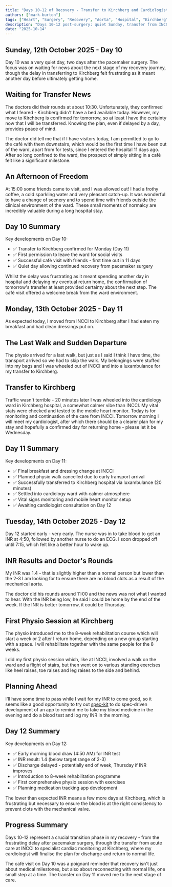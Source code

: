 ```yaml
---
title: "Days 10-12 of Recovery - Transfer to Kirchberg and Cardiologist Care"
authors: ["mark-burton"]
tags: ["Heart", "Surgery", "Recovery", "Aorta", "Hospital", "Kirchberg", "INCCI"]
description: "Days 10-12 post-surgery: quiet Sunday, transfer from INCCI to Kirchberg, and beginning specialised cardiac monitoring."
date: "2025-10-14"
---
```


## Sunday, 12th October 2025 - Day 10

Day 10 was a very quiet day, two days after the pacemaker surgery. The focus was on waiting for news about the next stage of my recovery journey, though the delay in transferring to Kirchberg felt frustrating as it meant another day before ultimately getting home.

<!--truncate-->

## Waiting for Transfer News

The doctors did their rounds at about 10:30. Unfortunately, they confirmed what I feared - Kirchberg didn't have a bed available today. However, my move to Kirchberg is confirmed for tomorrow, so at least I have the certainty now that I will be transferred. Knowing the plan, even if delayed by a day, provides peace of mind.

The doctor did tell me that if I have visitors today, I am permitted to go to the café with them downstairs, which would be the first time I have been out of the ward, apart from for tests, since I entered the hospital 11 days ago. After so long confined to the ward, the prospect of simply sitting in a café felt like a significant milestone.

## An Afternoon of Freedom

At 15:00 some friends came to visit, and I was allowed out! I had a frothy coffee, a cold sparkling water and very pleasant catch-up. It was wonderful to have a change of scenery and to spend time with friends outside the clinical environment of the ward. These small moments of normalcy are incredibly valuable during a long hospital stay.

## Day 10 Summary

Key developments on Day 10:

* ✅ Transfer to Kirchberg confirmed for Monday (Day 11)
* ✅ First permission to leave the ward for social visits
* ✅ Successful café visit with friends - first time out in 11 days
* ✅ Quiet day allowing continued recovery from pacemaker surgery

Whilst the delay was frustrating as it meant spending another day in hospital and delaying my eventual return home, the confirmation of tomorrow's transfer at least provided certainty about the next step. The café visit offered a welcome break from the ward environment.

## Monday, 13th October 2025 - Day 11

As expected today, I moved from INCCI to Kirchberg after I had eaten my breakfast and had clean dressings put on.

## The Last Walk and Sudden Departure

The physio arrived for a last walk, but just as I said I think I have time, the transport arrived so we had to skip the walk. My belongings were stuffed into my bags and I was wheeled out of INCCI and into a luxambulance for my transfer to Kirchberg.

## Transfer to Kirchberg

Traffic wasn't terrible - 20 minutes later I was wheeled into the cardiology ward in Kirchberg hospital, a somewhat calmer vibe than INCCI. My vital stats were checked and tested to the mobile heart monitor. Today is for monitoring and continuation of the care from INCCI. Tomorrow morning I will meet my cardiologist, after which there should be a clearer plan for my stay and hopefully a confirmed day for returning home - please let it be Wednesday.

## Day 11 Summary

Key developments on Day 11:

* ✅ Final breakfast and dressing change at INCCI
* ✅ Planned physio walk cancelled due to early transport arrival
* ✅ Successfully transferred to Kirchberg hospital via luxambulance (20 minutes)
* ✅ Settled into cardiology ward with calmer atmosphere
* ✅ Vital signs monitoring and mobile heart monitor setup
* ✅ Awaiting cardiologist consultation on Day 12

## Tuesday, 14th October 2025 - Day 12

Day 12 started early - very early. The nurse was in to take blood to get an INR at 4:50, followed by another nurse to do an ECG. I soon dropped off until 7:15, which felt like a better hour to wake up.

## INR Results and Doctor's Rounds

My INR was 1.4 - that is slightly higher than a normal person but lower than the 2-3 I am looking for to ensure there are no blood clots as a result of the mechanical aorta.

The doctor did his rounds around 11:00 and the news was not what I wanted to hear. With the INR being low, he said I could be home by the end of the week. If the INR is better tomorrow, it could be Thursday.

## First Physio Session at Kirchberg

The physio introduced me to the 8-week rehabilitation course which will start a week or 2 after I return home, depending on a new group starting with a space. I will rehabilitate together with the same people for the 8 weeks.

I did my first physio session which, like at INCCI, involved a walk on the ward and a flight of stairs, but then went on to various standing exercises like heel raises, toe raises and leg raises to the side and behind.

## Planning Ahead

I'll have some time to pass while I wait for my INR to come good, so it seems like a good opportunity to try out [spec-kit](https://github.com/khulnasoft/spec-kit) to do spec-driven development of an app to remind me to take my blood medicine in the evening and do a blood test and log my INR in the morning.

## Day 12 Summary

Key developments on Day 12:

* ✅ Early morning blood draw (4:50 AM) for INR test
* ✅ INR result: 1.4 (below target range of 2-3)
* ✅ Discharge delayed - potentially end of week, Thursday if INR improves
* ✅ Introduction to 8-week rehabilitation programme
* ✅ First comprehensive physio session with exercises
* ✅ Planning medication tracking app development

The lower than expected INR means a few more days at Kirchberg, which is frustrating but necessary to ensure the blood is at the right consistency to prevent clots with the mechanical valve.

## Progress Summary

Days 10-12 represent a crucial transition phase in my recovery - from the frustrating delay after pacemaker surgery, through the transfer from acute care at INCCI to specialist cardiac monitoring at Kirchberg, where my cardiologist will finalise the plan for discharge and return to normal life.

The café visit on Day 10 was a poignant reminder that recovery isn't just about medical milestones, but also about reconnecting with normal life, one small step at a time. The transfer on Day 11 moved me to the next stage of care.
